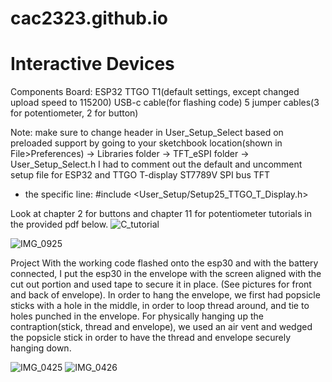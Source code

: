 # cac2323.github.io

# Interactive Devices


Components
Board: ESP32 TTGO T1(default settings, except changed upload speed to 115200)
USB-c cable(for flashing code)
5 jumper cables(3 for potentiometer, 2 for button)

Note: make sure to change header in User_Setup_Select based on preloaded support by going to your sketchbook location(shown in File>Preferences) -> Libraries folder -> TFT_eSPI folder -> User_Setup_Select.h
I had to comment out the default and uncomment setup file for ESP32 and TTGO T-display ST7789V SPI bus TFT 
  - the specific line: #include <User_Setup/Setup25_TTGO_T_Display.h>

Look at chapter 2 for buttons and chapter 11 for potentiometer tutorials in the provided pdf below. 
![C_tutorial](https://drive.google.com/file/d/1GLq7iRY_I1D5Fgma1Rd3yVhNt3dg7K0T/view)

![IMG_0925](https://github.com/cac2323/cac2323.github.io/assets/117857284/dd2f7907-0949-4c50-b476-8f00639cff36)

Project
With the working code flashed onto the esp30 and with the battery connected, I put the esp30 in the envelope with the screen aligned with the cut out portion and used tape to secure it in place. (See pictures for front and back of envelope). In order to hang the envelope, we first had popsicle sticks with a hole in the middle, in order to loop thread around, and tie to holes punched in the envelope. For physically hanging up the contraption(stick, thread and envelope), we used an air vent and wedged the popsicle stick in order to have the thread and envelope securely hanging down. 

![IMG_0425](https://github.com/cac2323/cac2323.github.io/assets/117857284/0c35f401-5d0e-4caa-b576-f6e13be91492)
![IMG_0426](https://github.com/cac2323/cac2323.github.io/assets/117857284/6478f028-c165-410b-b931-57c9cb4a747b)


